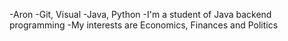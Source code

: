 -Aron
-Git, Visual
-Java, Python
-I'm a student of Java backend programming
-My interests are Economics, Finances and Politics 
